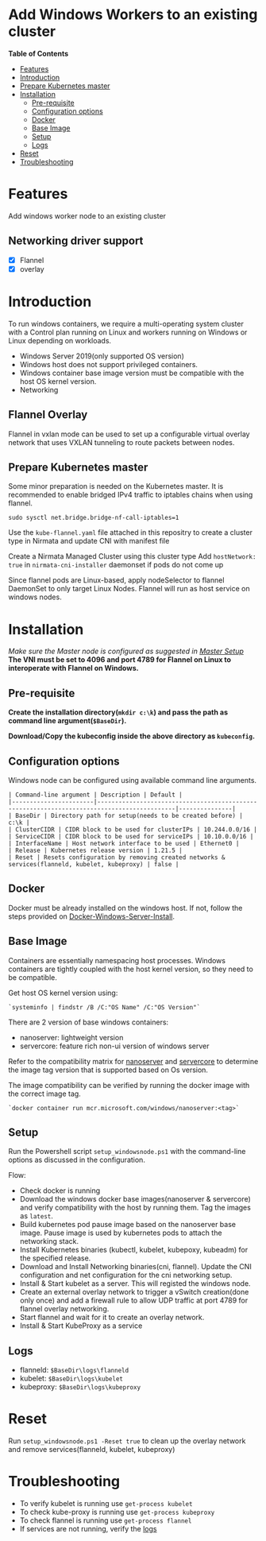 # Add Windows Workers to an existing cluster


**Table of Contents**
- [Features](#Features)
- [Introduction](#Introduction)
- [Prepare Kubernetes master](#Prepare-Kubernetes-master)
- [Installation](#Installation)
  - [Pre-requisite](#Pre-requisite)
  - [Configuration options](#Configuration-options)
  - [Docker](#Docker)
  - [Base Image](#Base-Image)
  - [Setup](#Setup)
  - [Logs](#Logs)
- [Reset](#reset)
- [Troubleshooting](#troubleshooting)

# Features
Add windows worker node to an existing cluster
## Networking driver support
- [x] Flannel
- [x] overlay

# Introduction
To run windows containers, we require a multi-operating system cluster with a Control plan running on Linux and workers running on Windows or Linux depending on workloads.
- Windows Server 2019(only supported OS version)
- Windows host does not support privileged containers.
- Windows container base image version must be compatible with the host OS kernel version.
- Networking

## Flannel Overlay

Flannel in vxlan mode can be used to set up a configurable virtual overlay network that uses VXLAN tunneling to route packets between nodes.

## Prepare Kubernetes master
Some minor preparation is needed on the Kubernetes master. It is recommended to enable bridged IPv4 traffic to iptables chains when using flannel.
```
sudo sysctl net.bridge.bridge-nf-call-iptables=1
```
Use the `kube-flannel.yaml` file attached in this repositry to create a cluster type in Nirmata and update CNI with manifest file

Create a Nirmata Managed Cluster using this cluster type
Add `hostNetwork: true` in `nirmata-cni-installer` daemonset if pods do not come up

Since flannel pods are Linux-based, apply nodeSelector to flannel DaemonSet to only target Linux Nodes. Flannel will run as host service on windows nodes.
  

# Installation
*Make sure the Master node is configured as suggested in [Master Setup](#Prepare-Kubernetes-master)*
**The VNI must be set to 4096 and port 4789 for Flannel on Linux to interoperate with Flannel on Windows.**


## Pre-requisite
**Create the installation directory(`mkdir c:\k`) and pass the path as command line argument(`$BaseDir`).**

**Download/Copy the kubeconfig inside the above directory as `kubeconfig`.**

## Configuration options
Windows node can be configured using available command line arguments.
```
| Command-line argument | Description | Default |
|-----------------------|--------------------------------------------------------------------------------------------|---------------|
| BaseDir | Directory path for setup(needs to be created before) | c:\k |
| ClusterCIDR | CIDR block to be used for clusterIPs | 10.244.0.0/16 |
| ServiceCIDR | CIDR block to be used for serviceIPs | 10.10.0.0/16 |
| InterfaceName | Host network interface to be used | Ethernet0 |
| Release | Kubernetes release version | 1.21.5 |
| Reset | Resets configuration by removing created networks & services(flanneld, kubelet, kubeproxy) | false |
```

## Docker
Docker must be already installed on the windows host. If not, follow the steps provided on [Docker-Windows-Server-Install](https://docs.docker.com/install/windows/docker-ee/).

## Base Image
Containers are essentially namespacing host processes. Windows containers are tightly coupled with the host kernel version, so they need to be compatible.

Get host OS kernel version using: 
```
`systeminfo | findstr /B /C:"OS Name" /C:"OS Version"`
```
There are 2 version of base windows containers:
- nanoserver: lightweight version
- servercore: feature rich non-ui version of windows server

Refer to the compatibility matrix for [nanoserver](https://hub.docker.com/_/microsoft-windows-nanoserver) and [servercore](https://hub.docker.com/_/microsoft-windows-servercore) to determine the image tag version that is supported based on Os version.

The image compatibility can be verified by running the docker image with the correct image tag.
```
`docker container run mcr.microsoft.com/windows/nanoserver:<tag>`
```
## Setup
Run the Powershell script `setup_windowsnode.ps1` with the command-line options as discussed in the configuration.

Flow:
- Check docker is running
- Download the windows docker base images(nanoserver & servercore) and verify compatibility with the host by running them. Tag the images as `latest`.
- Build kubernetes pod pause image based on the nanoserver base image. Pause image is used by kubernetes pods to attach the networking stack.
- Install Kubernetes binaries (kubectl, kubelet, kubepoxy, kubeadm) for the specified release.
- Download and Install Networking binaries(cni, flannel). Update the CNI configuration and net configuration for the cni networking setup.
- Install & Start kubelet as a server. This will registed the windows node.
- Create an external overlay network to trigger a vSwitch creation(done only once) and add a firewall rule to allow UDP traffic at port 4789 for flannel overlay networking.
- Start flannel and wait for it to create an overlay network.
- Install & Start KubeProxy as a service

## Logs
- flanneld: `$BaseDir\logs\flanneld`
- kubelet: `$BaseDir\logs\kubelet`
- kubeproxy: `$BaseDir\logs\kubeproxy`

# Reset
Run `setup_windowsnode.ps1 -Reset true` to clean up the overlay network and remove services(flanneld, kubelet, kubeproxy)

# Troubleshooting
- To verify kubelet is running use `get-process kubelet`
- To check kube-proxy is running use `get-process kubeproxy`
- To check flannel is running use `get-process flannel`
- If services are not running, verify the [logs](#Logs)
